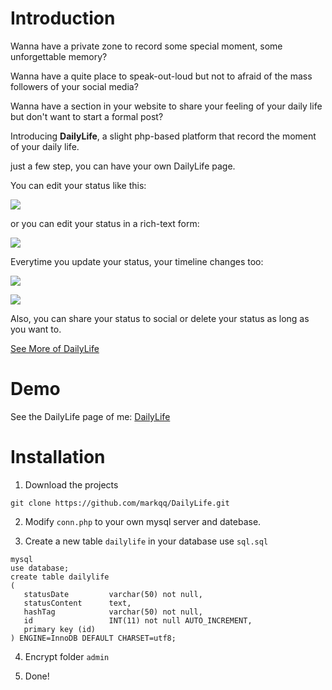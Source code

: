# Introduction

Wanna have a private zone to record some special moment, some unforgettable memory?

Wanna have a quite place to speak-out-loud but not to afraid of the mass followers of your social media?

Wanna have a section in your website to share your feeling of your daily life but don't want to start a formal post?

Introducing <b>DailyLife</b>, a slight php-based platform that record the moment of your daily life.

just a few step, you can have your own DailyLife page.

You can edit your status like this:

![](https://ws2.sinaimg.cn/large/006tNc79ly1fn9q4nqfr7j31bs0na75p.jpg)

or you can edit your status in a rich-text form:

![](https://ws4.sinaimg.cn/large/006tNc79ly1fn9q5z3xpaj31e018k7wh.jpg)

Everytime you update your status, your timeline changes too:

![](https://ws4.sinaimg.cn/large/006tNc79gy1fn9q7kvwgqj31c019qh3l.jpg)

![](https://ws3.sinaimg.cn/large/006tNc79gy1fn9q7lgl5uj31fy19q17z.jpg)

Also, you can share your status to social or delete your status as long as you want to.

[See More of DailyLife](https://blog.tan90.co/DailyLife)

# Demo

See the DailyLife page of me:
[DailyLife](https://dailylife.tan90.co)

# Installation

1. Download the projects
```
git clone https://github.com/markqq/DailyLife.git
```

2. Modify `conn.php` to your own mysql server and datebase.

3. Create a new table `dailylife` in your database use `sql.sql`
```
mysql
use database;
create table dailylife
(
   statusDate         varchar(50) not null,
   statusContent      text,
   hashTag            varchar(50) not null,
   id                 INT(11) not null AUTO_INCREMENT,
   primary key (id)
) ENGINE=InnoDB DEFAULT CHARSET=utf8;
```

4. Encrypt folder `admin`

5. Done!
